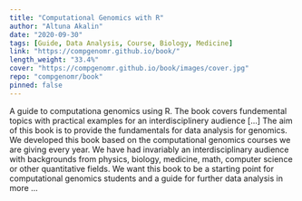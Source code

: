 ```yaml
---
title: "Computational Genomics with R"
author: "Altuna Akalin"
date: "2020-09-30"
tags: [Guide, Data Analysis, Course, Biology, Medicine]
link: "https://compgenomr.github.io/book/"
length_weight: "33.4%"
cover: "https://compgenomr.github.io/book/images/cover.jpg"
repo: "compgenomr/book"
pinned: false
---
```


A guide to computationa genomics using R. The book covers fundemental topics with practical examples for an interdisciplinery audience [...] The aim of this book is to provide the fundamentals for data analysis for genomics. We developed this book based on the computational genomics courses we are giving every year. We have had invariably an interdisciplinary audience with backgrounds from physics, biology, medicine, math, computer science or other quantitative fields. We want this book to be a starting point for computational genomics students and a guide for further data analysis in more ...

